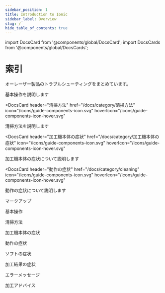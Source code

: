 ```yaml
---
sidebar_position: 1
title: Introduction to Ionic
sidebar_label: Overview
slug: /
hide_table_of_contents: true
---
```


import DocsCard from '@components/global/DocsCard';
import DocsCards from '@components/global/DocsCards';

# 索引

オーレーザー製品のトラブルシューティングをまとめています。

<DocsCards>
<DocsCard
    header="基本操作"
    href="/docs/category/basic"
    icon="/icons/guide-components-icon.svg"
    hoverIcon="/icons/guide-components-icon-hover.svg"
>
<p>基本操作を説明します</p>
</DocsCard>

<DocsCard
    header="清掃方法"
    href="/docs/category/清掃方法"
    icon="/icons/guide-components-icon.svg"
    hoverIcon="/icons/guide-components-icon-hover.svg"
>
<p>清掃方法を説明します</p>
</DocsCard>

<DocsCard
    header="加工機本体の症状"
    href="/docs/category/加工機本体の症状"
    icon="/icons/guide-components-icon.svg"
    hoverIcon="/icons/guide-components-icon-hover.svg"
>
<p>加工機本体の症状について説明します</p>
</DocsCard>

<DocsCard
    header="動作の症状"
    href="/docs/category/cleaning"
    icon="/icons/guide-components-icon.svg"
    hoverIcon="/icons/guide-components-icon-hover.svg"
>
<p>動作の症状について説明します</p>
</DocsCard>

</DocsCards>

マークアップ

基本操作

清掃方法

加工機本体の症状

動作の症状

ソフトの症状

加工結果の症状

エラーメッセージ

加工アドバイス
